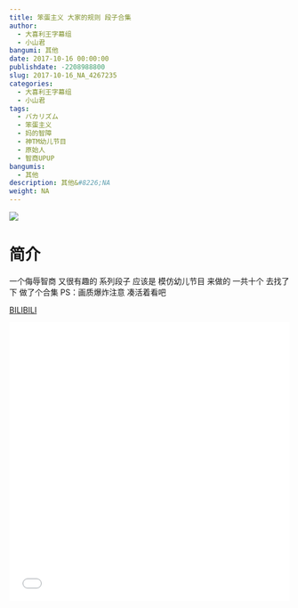 ```yaml
---
title: 笨蛋主义 大家的规则 段子合集
author: 
  - 大喜利王字幕组
  - 小山君
bangumi: 其他
date: 2017-10-16 00:00:00
publishdate: -2208988800
slug: 2017-10-16_NA_4267235
categories: 
  - 大喜利王字幕组
  - 小山君
tags: 
  - バカリズム
  - 笨蛋主义
  - 妈的智障
  - 神TM幼儿节目
  - 原始人
  - 智商UPUP
bangumis: 
  - 其他
description: 其他&#8226;NA
weight: NA
---
```


![](https://i.imgur.com/ymagUKI.jpg)

# 简介  
 一个侮辱智商 又很有趣的 系列段子
应该是 模仿幼儿节目 来做的
一共十个 去找了下 做了个合集
PS：画质爆炸注意 凑活着看吧

  [BILIBILI](https://www.bilibili.com/video/av4267235/)


  <iframe src="//www.bilibili.com/html/html5player.html?cid=6899248&aid=4267235" width="100%" height="500" frameborder="0" allowfullscreen="allowfullscreen"></iframe>

